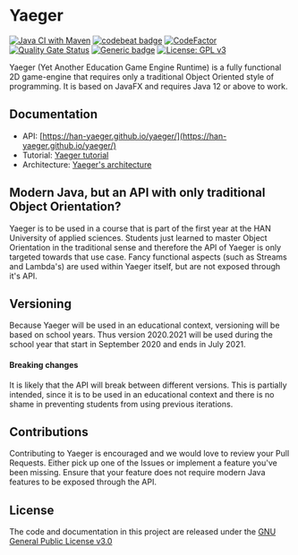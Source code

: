 # Yaeger 

[![Java CI with Maven](https://github.com/han-yaeger/yaeger/workflows/Java%20CI%20with%20Maven/badge.svg)](https://github.com/han-yaeger/yaeger/actions?query=workflow%3A%22Java+CI+with+Maven%22)
[![codebeat badge](https://codebeat.co/badges/e5806ed2-598a-4597-b85b-3940650927e3)](https://codebeat.co/projects/github-com-han-yaeger-yaeger-master)
[![CodeFactor](https://www.codefactor.io/repository/github/han-yaeger/yaeger/badge)](https://www.codefactor.io/repository/github/han-yaeger/yaeger)
[![Quality Gate Status](https://sonarcloud.io/api/project_badges/measure?project=han-yaeger_yaeger&metric=alert_status)](https://sonarcloud.io/dashboard?id=han-yaeger_yaeger)
[![Generic badge](https://img.shields.io/badge/Java-12-purple.svg)](https://shields.io/)
[![License: GPL v3](https://img.shields.io/badge/License-GPLv3-blue.svg)](https://www.gnu.org/licenses/gpl-3.0)

Yaeger (Yet Another Education Game Engine Runtime) is a fully functional 2D game-engine that 
requires only a traditional Object Oriented style of programming. It is based on JavaFX and 
requires Java 12 or above to work.

## Documentation
* API: [https://han-yaeger.github.io/yaeger/](https://han-yaeger.github.io/yaeger/)
* Tutorial: [Yaeger tutorial](docs/tutorial.md)
* Architecture: [Yaeger's architecture](docs/architecture.md)

## Modern Java, but an API with only traditional Object Orientation?
Yaeger is to be used in a course that is part of the first year at the HAN University of applied sciences. Students
just learned to master Object Orientation in the traditional sense and therefore the API of Yaeger is only targeted 
towards that use case. Fancy functional aspects (such as Streams and Lambda's) are used within Yaeger itself, but are not 
exposed through it's API.

## Versioning
Because Yaeger will be used in an educational context, versioning will be based on school years.
Thus version 2020.2021 will be used during the school year that start in September 2020 and ends in July 2021.

#### Breaking changes
It is likely that the API will break between different versions. This is partially intended, since it is to
be used in an educational context and there is no shame in preventing students from using previous iterations.

## Contributions
Contributing to Yaeger is encouraged and we would love to review your Pull Requests. Either
pick up one of the Issues or implement a feature you've been missing. Ensure that your feature does 
not require modern Java features to be exposed through the API. 

## License
The code and documentation in this project are released under the [GNU General Public License v3.0](LICENSE)
